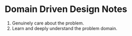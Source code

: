 # Domain Driven Design Notes

1. Genuinely care about the problem.
2. Learn and deeply understand the problem domain.
